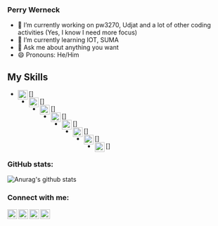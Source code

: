 ### Perry Werneck

- 🔭 I’m currently working on pw3270, Udjat and a lot of other coding activities (Yes, I know I need more focus)
- 🌱 I’m currently learning IOT, SUMA
- 💬 Ask me about anything you want
- 😄 Pronouns: He/Him


## My Skills

- [<img align="left" alt="C" width="22px" src="https://cdn.jsdelivr.net/npm/simple-icons@3.9.0/icons/c.svg" />]
- [<img align="left" alt="C++" width="22px" src="https://cdn.jsdelivr.net/npm/simple-icons@3.9.0/icons/cplusplus.svg" />]
- [<img align="left" alt="JavaScript" width="22px" src="https://cdn.jsdelivr.net/npm/simple-icons@3.9.0/icons/javascript.svg" />]
- [<img align="left" alt="Linux" width="22px" src="https://cdn.jsdelivr.net/npm/simple-icons@3.9.0/icons/linux.svg" />]
- [<img align="left" alt="OpenSUSE" width="22px" src="https://cdn.jsdelivr.net/npm/simple-icons@3.9.0/icons/opensuse.svg" />]
- [<img align="left" alt="HTML-5" width="22px" src="https://cdn.jsdelivr.net/npm/simple-icons@3.9.0/icons/html5.svg" />]
- [<img align="left" alt="LibreOffice" width="22px" src="https://cdn.jsdelivr.net/npm/simple-icons@3.9.0/icons/libreoffice.svg" />]
- [<img align="left" alt="Python" width="22px" src="https://cdn.jsdelivr.net/npm/simple-icons@3.9.0/icons/python.svg" />]


### GitHub stats:

![Anurag's github stats](https://github-readme-stats.vercel.app/api?username=PerryWerneck&show_icons=true&theme=radical)

### Connect with me:

[<img align="left" alt="GMail" width="22px" src="https://cdn.jsdelivr.net/npm/simple-icons@3.9.0/icons/gmail.svg" />][gmail]
[<img align="left" alt="Facebook" width="22px" src="https://cdn.jsdelivr.net/npm/simple-icons@3.9.0/icons/facebook.svg" />][facebook]
[<img align="left" alt="Twitter" width="22px" src="https://cdn.jsdelivr.net/npm/simple-icons@v3/icons/twitter.svg" />][twitter]
[<img align="left" alt="LinkedIn" width="22px" src="https://cdn.jsdelivr.net/npm/simple-icons@v3/icons/linkedin.svg" />][linkedin]

<!-- 
https://cdn.jsdelivr.net/npm/simple-icons@3.9.0/icons/googledrive.svg
-->

<!--

References: https://www.youtube.com/watch?v=ECuqb5Tv9qI

**PerryWerneck/PerryWerneck** is a ✨ _special_ ✨ repository because its `README.md` (this file) appears on your GitHub profile.

Here are some ideas to get you started:

- 👯 I’m looking to collaborate on ...
- 🤔 I’m looking for help with ...
- 📫 How to reach me: ...
- ⚡ Fun fact: ...
-->

[gmail]: mailto:perry.werneck@gmail.com
[twitter]: https://twitter.com/PerryWerneck
[linkedin]: https://linkedin.com/in/perrywerneck
[facebook]: https://www.facebook.com/perry.werneck

